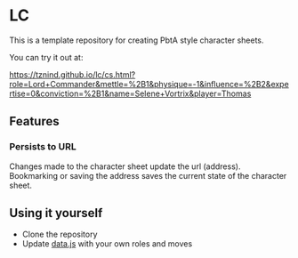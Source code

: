 # LC
This is a template repository for creating PbtA style character sheets.

You can try it out at:

https://tznind.github.io/lc/cs.html?role=Lord+Commander&mettle=%2B1&physique=-1&influence=%2B2&expertise=0&conviction=%2B1&name=Selene+Vortrix&player=Thomas

## Features

### Persists to URL
Changes made to the character sheet update the url (address). Bookmarking or saving the address saves the current state of the character sheet.

## Using it yourself

- Clone the repository
- Update [data.js](./data.js) with your own roles and moves


